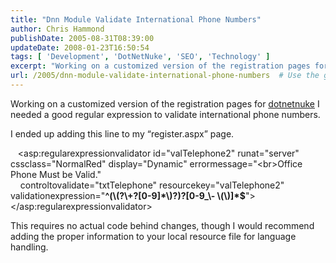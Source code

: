 ```yaml
---
title: "Dnn Module Validate International Phone Numbers"
author: Chris Hammond
publishDate: 2005-08-31T08:39:00
updateDate: 2008-01-23T16:50:54
tags: [ 'Development', 'DotNetNuke', 'SEO', 'Technology' ]
excerpt: "Working on a customized version of the registration pages for dotnetnuke I needed a good regular expression to validate international phone numbers. I ended up adding this line to my &#8220;register.aspx&#8221; page.  &nbsp;&nbsp;&nbsp;&lt;asp:regularexpressionvalidator id=\"valTelephone2\" runat=\"server\" cssclass=\"NormalRed\" display=\"Dynamic\" errormessage=\"&lt;br&gt;Office Phone Must be Valid.\"&nbsp;&nbsp;&nbsp;&nbsp;controltovalidate=\"txtTelephone\" resourcekey=\"valTelephone2\" validationexpression=\"^(\\\\(?\\\\+?[0-9]*\\\\)?)?[0-9_\\\\- \\\\(\\\\)]*$\"&gt;&lt;/asp:regularexpressionvalidator&gt; This requires no actual code behind changes, though I would recommend adding the proper information to your local resource file for language..."
url: /2005/dnn-module-validate-international-phone-numbers  # Use the generated URL with year
---
```

<P>Working on a customized version of the registration pages for <a title="DotNetNuke.com" href="https://www.dotnetnuke.com/" target="_blank">dotnetnuke</a> I needed a good regular expression to validate international phone numbers.</P> <P>I ended up adding this line to my &#8220;register.aspx&#8221; page. </P> <P>&nbsp;&nbsp;&nbsp;&lt;asp:regularexpressionvalidator id="valTelephone2" runat="server" cssclass="NormalRed" display="Dynamic" errormessage="&lt;br&gt;Office Phone Must be Valid."<BR>&nbsp;&nbsp;&nbsp;&nbsp;controltovalidate="txtTelephone" resourcekey="valTelephone2" validationexpression="<STRONG>^(\(?\+?[0-9]*\)?)?[0-9_\- \(\)]*$</STRONG>"&gt;&lt;/asp:regularexpressionvalidator&gt;</P> <P>This requires no actual code behind changes, though I would recommend adding the proper information to your local resource file for language handling.</P>
